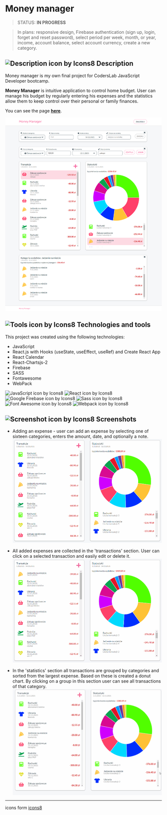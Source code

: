 # Money manager

> STATUS: **IN PROGRESS**

> In plans: responsive design, Firebase authentication (sign up, login, forget and reset password), select period per week, month, or year, income, account balance, select account currency, create a new category.

## ![Description icon by Icons8](https://img.icons8.com/dusk/24/000000/document--v1.png) Description

Money manager is my own final project for CodersLab JavaScript Developer bootcamp.

**Money Manager** is intuitive application to control home budget. User can manage his budget by regularly entering his expenses and the statistics allow them to keep control over their personal or family finances.

You can see the page **[here](https://money-manager-12daf.web.app/)**.

![Money Manager main page](/screenshots/Money-Manager.png)

## ![Tools icon by Icons8](https://img.icons8.com/external-icongeek26-linear-colour-icongeek26/24/000000/external-tools-plumbing-icongeek26-linear-colour-icongeek26.png) Technologies and tools

This project was created using the following technologies:

- JavaScript
- React.js with Hooks (useState, useEffect, useRef) and Create React App
- React Calendar
- React-Chartsjs-2
- Firebase
- SASS
- Fontawesome
- WebPack

![JavaScript icon by Icons8](https://img.icons8.com/color/48/000000/javascript--v2.png)
![React icon by Icons8](https://img.icons8.com/color/48/000000/react-native.png)
![Google Firebase icon by Icons8](https://img.icons8.com/color/48/000000/firebase.png)
![Sass icon by Icons8](https://img.icons8.com/color/48/000000/sass.png)
![Font Awesome icon by Icons8](https://img.icons8.com/windows/48/4a90e2/font-awesome.png)
![Webpack icon by Icons8](https://img.icons8.com/color/48/000000/webpack.png)

## ![Screenshot icon by Icons8](https://img.icons8.com/dusk/24/000000/unsplash.png) Screenshots

- Adding an expense - user can add an expense by selecting one of sixteen categories, enters the amount, date, and optionally a note.
  ![](/screenshots/money-manager-1.gif)

- All added expenses are collected in the 'transactions' section. User can click on a selected transaction and easily edit or delete it.
  ![](/screenshots/money-manager-2.gif)

- In the 'statistics' section all transactions are grouped by categories and sorted from the largest expense. Based on these is created a donut chart. By clicking on a group in this section user can see all transactions of that category.
  ![](/screenshots/money-manager-3.gif)

---

icons form [icons8](https://icons8.com/)
